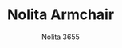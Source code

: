 ---
designer: Cmp Design
description: "Nolita%20is%20a%20family%20of%20outdoor%20seatings%20which%20recalls%20the%20origins%20of%20a%20historic%20course%20started%20by%20Mario%20Pedrali%20in%201963%20with%20his%20first%20metal%20garden%20chairs.%20Armchair%20with%20high%20backrest%2C%20steel%20tube%20frame%20powder%20coated%20for%20outdoor%20use."
image_primary: img/Nolita_3655_01_zoom.jpg
image_secondary: img/Nolita_3655_02_zoom.jpg
manufacturer: Pedrali
href: https://www.pedrali.it/en/products/catalog/Chair-NOLITA-3655/
subtitle: Nolita 3655
title: Nolita Armchair
image_thumb: img/Nolita_3655_cover.jpg
tags: 
  - pedrali
  - chairs
category: chairs
slug: /manufacturers/pedrali/chairs/cmp-design-nolita-armchair
---